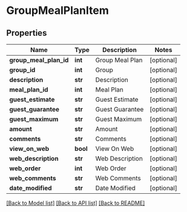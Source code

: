 # GroupMealPlanItem

## Properties
Name | Type | Description | Notes
------------ | ------------- | ------------- | -------------
**group_meal_plan_id** | **int** | Group Meal Plan | [optional] 
**group_id** | **int** | Group | [optional] 
**description** | **str** | Description | [optional] 
**meal_plan_id** | **int** | Meal Plan | [optional] 
**guest_estimate** | **str** | Guest Estimate | [optional] 
**guest_guarantee** | **str** | Guest Guarantee | [optional] 
**guest_maximum** | **str** | Guest Maximum | [optional] 
**amount** | **str** | Amount | [optional] 
**comments** | **str** | Comments | [optional] 
**view_on_web** | **bool** | View On Web | [optional] 
**web_description** | **str** | Web Description | [optional] 
**web_order** | **int** | Web Order | [optional] 
**web_comments** | **str** | Web Comments | [optional] 
**date_modified** | **str** | Date Modified | [optional] 

[[Back to Model list]](../README.md#documentation-for-models) [[Back to API list]](../README.md#documentation-for-api-endpoints) [[Back to README]](../README.md)



